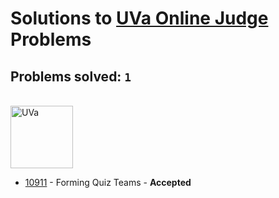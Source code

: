 # Solutions to [UVa Online Judge](https://uva.onlinejudge.org) Problems
## Problems solved: `1`

<br>
<img src="https://upload.wikimedia.org/wikipedia/commons/1/1d/Logotipo_de_la_Universidad_de_Valladolid.svg" alt="UVa" height="100">

- [10911](https://github.com/kantuni/UVa/tree/master/10911) - Forming Quiz Teams - **Accepted**
